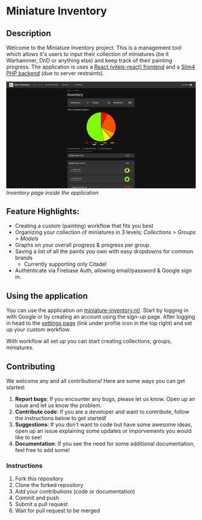 # Miniature Inventory

## Description

Welcome to the Miniature Inventory project. This is a management tool which allows it's users to input their collection
of miniatures (be it Warhammer, DnD or anything else) and keep track of their painting progress. The application is uses
a [React (vitejs-react) frontend](https://v2.vitejs.dev/) and
a [Slim4 PHP backend](https://www.slimframework.com/docs/v4/) (due to server restraints).

![Inventory page](./app/public/assets/images/screenshots/dark/collections.png)
*Inventory page inside the application*

## Feature Highlights:

- Creating a custom (painting) workflow that fits you best
- Organizing your collection of miniatures in 3 levels; *Collections > Groups > Models*
- Graphs on your overall progress & progress per group
- Saving a list of all the paints you own with easy dropdowns for common brands
    - Currently supporting only Citadel
- Authenticate via Firebase Auth, allowing email/password & Google sign in.

## Using the application

You can use the application on [miniature-inventory.nl/](https://miniature-inventory.nl/). Start by logging in with
Google or by creating an account using the sign-up page. After logging in head to
the [settings page](https://miniature-inventory.nl/settings) (link under profile icon in the top right) and set up your
custom workflow.

With workflow all set up you can start creating collections, groups, miniatures.

## Contributing

We welcome any and all contributions! Here are some ways you can get started:

1. **Report bugs**: If you encounter any bugs, please let us know. Open up an issue and let us know the problem.
2. **Contribute code**: If you are a developer and want to contribute, follow the instructions below to get started!
3. **Suggestions**: If you don't want to code but have some awesome ideas, open up an issue explaining some updates or
   imporvements you would like to see!
4. **Documentation**: If you see the need for some additional documentation, feel free to add some!

### Instructions

1. Fork this repository
2. Clone the forked repository
3. Add your contributions (code or documentation)
4. Commit and push
5. Submit a pull request
6. Wait for pull request to be merged
